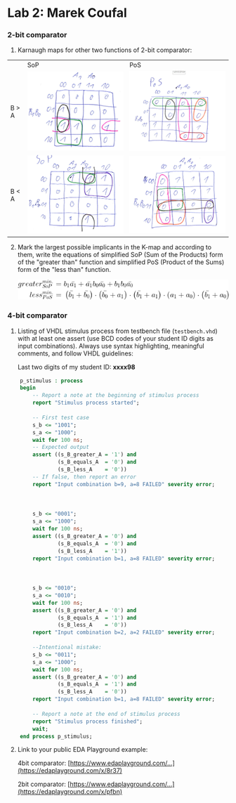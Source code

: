 # Lab 2: Marek Coufal

### 2-bit comparator

1. Karnaugh maps for other two functions of 2-bit comparator:

<table>
   <tr>
    <td></td>
    <td>SoP</td>
    <td>PoS</td>

   </tr> 

  <tr>
    <td>B > A</td>
    <td> <img src="images/greaterSoP.jpg" width = 360px  ></td>
    <td> <img src="images/greaterPoS.jpg" width = 360px  ></td>

   </tr> 
   <tr>
      <td> B < A </td>
      <td><img src="images/lowerSoP.jpg" width = 360px></td>
      <td><img src="images/lowerPoS.jpg" width = 360px></td>

  </td>
  </tr>
</table>

2. Mark the largest possible implicants in the K-map and according to them, write the equations of simplified SoP (Sum of the Products) form of the "greater than" function and simplified PoS (Product of the Sums) form of the "less than" function.

   ![Logic functions](images/CodeCogsEqn%20(1).gif)

### 4-bit comparator

1. Listing of VHDL stimulus process from testbench file (`testbench.vhd`) with at least one assert (use BCD codes of your student ID digits as input combinations). Always use syntax highlighting, meaningful comments, and follow VHDL guidelines:

   Last two digits of my student ID: **xxxx98**

```vhdl
    p_stimulus : process
    begin
        -- Report a note at the beginning of stimulus process
        report "Stimulus process started";

        -- First test case
        s_b <= "1001";
        s_a <= "1000";
        wait for 100 ns;
        -- Expected output
        assert ((s_B_greater_A = '1') and
                (s_B_equals_A  = '0') and
                (s_B_less_A    = '0'))
        -- If false, then report an error
        report "Input combination b=9, a=8 FAILED" severity error;
        
        

        s_b <= "0001";
        s_a <= "1000";
        wait for 100 ns;
        assert ((s_B_greater_A = '0') and
                (s_B_equals_A  = '0') and
                (s_B_less_A    = '1'))
        report "Input combination b=1, a=8 FAILED" severity error;
        
        
        
        s_b <= "0010";
        s_a <= "0010";
        wait for 100 ns;
        assert ((s_B_greater_A = '0') and
                (s_B_equals_A  = '1') and
                (s_B_less_A    = '0'))
        report "Input combination b=2, a=2 FAILED" severity error;
        
        --Intentional mistake:
        s_b <= "0011";
        s_a <= "1000";
        wait for 100 ns;
        assert ((s_B_greater_A = '0') and
                (s_B_equals_A  = '1') and
                (s_B_less_A    = '0'))
        report "Input combination b=1, a=8 FAILED" severity error;

        -- Report a note at the end of stimulus process
        report "Stimulus process finished";
        wait;
    end process p_stimulus;
```

2. Link to your public EDA Playground example:

   4bit comparator: 
   [https://www.edaplayground.com/...](https://edaplayground.com/x/8r37)

   2bit comparator: 
   [https://www.edaplayground.com/...](https://edaplayground.com/x/pfbn)